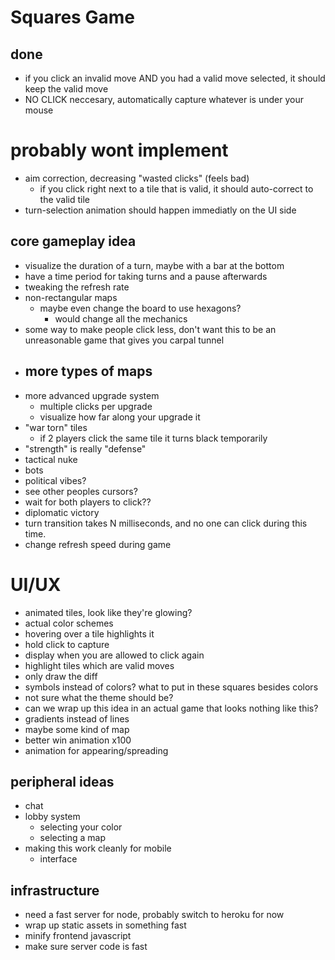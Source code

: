# Squares Game
## done
- if you click an invalid move AND you had a valid move selected, it should keep the valid move
- NO CLICK neccesary, automatically capture whatever is under your mouse
# probably wont implement
- aim correction, decreasing "wasted clicks" (feels bad)
    - if you click right next to a tile that is valid, it should auto-correct to the valid tile
- turn-selection animation should happen immediatly on the UI side
## core gameplay idea
- visualize the duration of a turn, maybe with a bar at the bottom
- have a time period for taking turns and a pause afterwards
- tweaking the refresh rate
- non-rectangular maps
    - maybe even change the board to use hexagons?
        - would change all the mechanics
- some way to make people click less, don't want this to be an unreasonable game that gives you carpal tunnel
- more types of maps
    - 
- more advanced upgrade system
    - multiple clicks per upgrade
    - visualize how far along your upgrade it
- "war torn" tiles
    - if 2 players click the same tile it turns black temporarily
- "strength" is really "defense"
- tactical nuke
- bots
- political vibes?
- see other peoples cursors?
- wait for both players to click??
- diplomatic victory
- turn transition takes N milliseconds, and no one can click during this time.
- change refresh speed during game
# UI/UX
- animated tiles, look like they're glowing?
- actual color schemes
- hovering over a tile highlights it
- hold click to capture
- display when you are allowed to click again
- highlight tiles which are valid moves
- only draw the diff
- symbols instead of colors? what to put in these squares besides colors
- not sure what the theme should be?
- can we wrap up this idea in an actual game that looks nothing like this?
- gradients instead of lines
- maybe some kind of map
- better win animation x100
- animation for appearing/spreading
## peripheral ideas
- chat
- lobby system
    - selecting your color
    - selecting a map
- making this work cleanly for mobile
    - interface
## infrastructure
- need a fast server for node, probably switch to heroku for now
- wrap up static assets in something fast
- minify frontend javascript
- make sure server code is fast